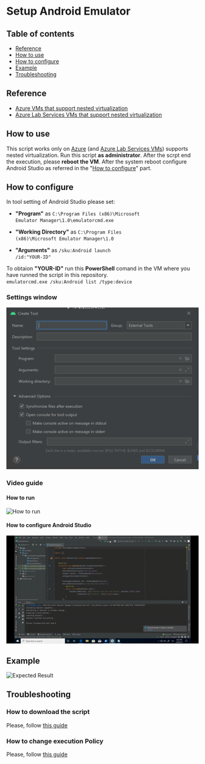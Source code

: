 # Setup Android Emulator

## Table of contents
* [Reference](https://github.com/AngelusGi/PowerShell/tree/master/Azure/Lab%20Services/Setup%20Android%20Emulator#reference)
* [How to use](https://github.com/AngelusGi/PowerShell/tree/master/Azure/Lab%20Services/Setup%20Android%20Emulator#how-to-use)
* [How to configure](https://github.com/AngelusGi/PowerShell/tree/master/Azure/Lab%20Services/Setup%20Android%20Emulator#how-to-configure)
* [Example](https://github.com/AngelusGi/PowerShell/tree/master/Azure/Lab%20Services/Setup%20Android%20Emulator#example)
* [Troubleshooting](https://github.com/AngelusGi/PowerShell/tree/master/Azure/Lab%20Services/Setup%20Android%20Emulator#troubleshooting)

## Reference
* [Azure VMs that support nested virtualization](https://azure.microsoft.com/blog/nested-virtualization-in-azure/)
* [Azure Lab Services VMs that support nested virtualization](https://docs.microsoft.com/azure/lab-services/administrator-guide#vm-sizing)


## How to use
This script works only on [Azure](https://azure.microsoft.com/blog/nested-virtualization-in-azure/) (and [Azure Lab Services VMs](https://docs.microsoft.com/azure/lab-services/administrator-guide#vm-sizing)) supports nested virtualization.
Run this script <b>as administrator</b>.
After the scrpt end the execution, please <b>reboot the VM</b>.
After the system reboot configure Android Studio as referred in the "[How to configure]()" part.


## How to configure
In tool setting of Android Studio please set: 
* <b>"Program"</b> as
<code>C:\Program Files (x86)\Microsoft Emulator Manager\1.0\emulatorcmd.exe</code>

* <b>"Working Directory"</b> as
<code>C:\Program Files (x86)\Microsoft Emulator Manager\1.0</code>

* <b>"Arguments"</b> as
<code>/sku:Android launch /id:"YOUR-ID"</code>

To obtaion <b>"YOUR-ID"</b> run this <b>PowerShell</b> comand in the VM where you have runned the script in this repository.
<br><code>emulatorcmd.exe /sku:Android list /type:device</code>

### Settings window
![Android Studio External Tools](https://raw.githubusercontent.com/AngelusGi/PowerShell/master/Azure/Lab%20Services/Setup%20Android%20Emulator/Screenshot/AndroidStudio-ExternalTools-Configuration.png)

### Video guide

#### How to run
![How to run](https://raw.githubusercontent.com/AngelusGi/PowerShell/master/Azure/Lab%20Services/Setup%20Android%20Emulator/Screenshot/How-to-run.gif)

#### How to configure Android Studio
![How to Configure Android Studio](https://raw.githubusercontent.com/AngelusGi/PowerShell/master/Azure/Lab%20Services/Setup%20Android%20Emulator/Screenshot/How-To-Configure-Android-Studio.gif)


## Example

![Expected Result](https://raw.githubusercontent.com/AngelusGi/PowerShell/master/Azure/Lab%20Services/Setup%20Android%20Emulator/Screenshot/Expected-Result.gif)


## Troubleshooting

### How to download the script
Please, follow [this guide](https://github.com/AngelusGi/PowerShell/tree/master/Others/How%20to%20download%20single%20file%20from%20GitHub)

### How to change execution Policy
Please, follow [this guide](https://github.com/AngelusGi/PowerShell/tree/master/Others/Resolve%20errors%20about%20Execution%20Policy)